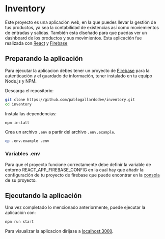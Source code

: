 # Inventory

Este proyecto es una aplicación web, en la que puedes llevar la gestión de tus productos, ya sea la contabilidad de existencias así como moviemientos de entradas y salidas. También esta diseñado para que puedas ver un dashboard de los productos y sus movimientos.
Esta aplicación fue realizada con [React](https://reactjs.org/) y [Firebase](https://firebase.google.com/)

## Preparando la aplicación

Para ejecutar la aplicacion debes tener un proyecto de [Firebase](https://console.firebase.google.com/) para la autenticación y el guardado de información, tener instalado en tu equipo Node.js y NPM.

Descarga el repositorio:

```bash
git clone https://github.com/pablogallardodev/inventory.git
cd inventory
```

Instala las dependencias:

```bash
npm install
```

Crea un archivo `.env` a partir del archivo `.env.example`.

```bash
cp .env.example .env
```

### Variables .env

Para que el proyecto funcione correctamente debe definir la variable de entorno REACT_APP_FIREBASE_CONFIG en la cual hay que añadir la configuración de tu proyecto de firebase que puede encontrar en la [consola](https://console.firebase.google.com/) de su proyecto.

## Ejecutando la aplicación

Una vez completado lo mencionado anteriormente, puede ejecutar la aplicación con:

```bash
npm run start
```

Para visualizar la aplicacion dirijase a [localhost:3000](http://localhost:3000).